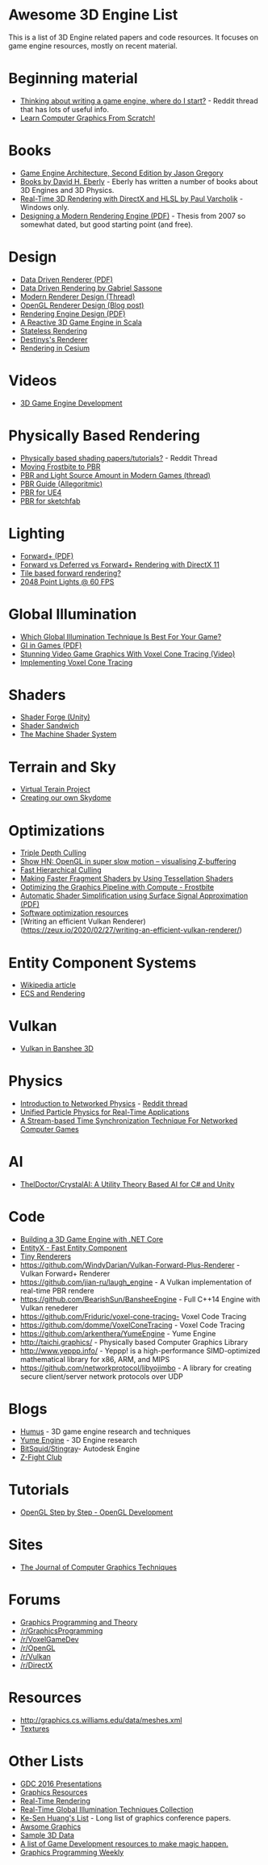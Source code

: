 # Awesome 3D Engine List

This is a list of 3D Engine related papers and code resources.  It focuses on game engine resources, mostly
on recent material.

# Beginning material
* [Thinking about writing a game engine, where do I start?](https://www.reddit.com/r/gamedev/comments/30pcl6/thinking_about_writing_game_engine_where_do_i/) - Reddit thread that has lots of useful info.
* [Learn Computer Graphics From Scratch!](http://www.scratchapixel.com/)

# Books
* [Game Engine Architecture, Second Edition by Jason Gregory](https://www.amazon.com/Engine-Architecture-Second-Jason-Gregory-ebook/dp/B00MMOJ076/)
* [Books by David H. Eberly](https://www.amazon.com/David-H.-Eberly/e/B001IQW5L2/) - Eberly has written a number of books about 3D Engines and 3D Physics.
* [Real-Time 3D Rendering with DirectX and HLSL by Paul Varcholik](https://www.amazon.com/Real-Time-Rendering-DirectX-HLSL-Programming-ebook/dp/B00K3NR6OC) - Windows only. 
* [Designing a Modern Rendering Engine (PDF)](https://www.cg.tuwien.ac.at/research/publications/2007/bauchinger-2007-mre/bauchinger-2007-mre-Thesis.pdf) - Thesis from 2007 so somewhat dated, but good starting point (and free).

# Design
* [Data Driven Renderer (PDF)](http://gamedevs.org/uploads/benefits-of-a-data-driven-renderer.pdf)
* [Data Driven Rendering by Gabriel Sassone](https://jorenjoestar.github.io/post/data_driven_rendering_pipeline/)
* [Modern Renderer Design (Thread)](https://www.gamedev.net/topic/671640-modern-renderer-design/)
* [OpenGL Renderer Design (Blog post)](https://nlguillemot.wordpress.com/2016/11/18/opengl-renderer-design/)
* [Rendering Engine Design (PDF)](http://www.elmindreda.org/lectures/opengl-lecture2.pdf)
* [A Reactive 3D Game Engine in Scala](https://speakerdeck.com/axel22/a-reactive-3d-game-engine-in-scala)
* [Stateless Rendering](https://web.archive.org/web/20160807133657/http://jendrikillner.bitbucket.org/blog/blog/stateless_rendering/)
* [Destinys's Renderer](http://advances.realtimerendering.com/destiny/gdc_2015/Tatarchuk_GDC_2015__Destiny_Renderer_web.pdf)
* [Rendering in Cesium](http://cesiumjs.org/blog.html#webgl)

# Videos
* [3D Game Engine Development](https://www.youtube.com/playlist?list=PLEETnX-uPtBXP_B2yupUKlflXBznWIlL5)

# Physically Based Rendering
* [Physically based shading papers/tutorials?](https://www.reddit.com/r/GraphicsProgramming/comments/43egtm/physically_based_shading_paperstutorials/) - Reddit Thread
* [Moving Frostbite to PBR](http://www.frostbite.com/2014/11/moving-frostbite-to-pbr/)
* [PBR and Light Source Amount in Modern Games (thread)](https://www.gamedev.net/topic/684857-pbr-and-light-source-amount-in-modern-games/)
* [PBR Guide (Allegoritmic)](https://www.allegorithmic.com/pbr-guide)
* [PBR for UE4](https://docs.unrealengine.com/latest/INT/Engine/Rendering/Materials/PhysicallyBased/)
* [PBR for sketchfab](https://help.sketchfab.com/hc/en-us/articles/204429595-Materials-PBR)

# Lighting
* [Forward+ (PDF)](https://takahiroharada.files.wordpress.com/2015/04/forward_plus.pdf)
* [Forward vs Deferred vs Forward+ Rendering with DirectX 11](http://www.3dgep.com/forward-plus/)
* [Tile based forward rendering?](https://www.gamedev.net/topic/612789-tile-based-forward-rendering/)
* [2048 Point Lights @ 60 FPS](https://bioglaze.blogspot.fi/2014/07/2048-point-lights-60-fps.html)

# Global Illumination
* [Which Global Illumination Technique Is Best For Your Game?](http://www.makinggames.biz/feature/which-global-illumination-technique-is-best-for-your-game,9520.html)
* [GI in Games (PDF)](http://fileadmin.cs.lth.se/cs/Education/EDAN35/lectures/Stefanov10-gi-in-games-notes.pdf)
* [Stunning Video Game Graphics With Voxel Cone Tracing (Video)](https://www.youtube.com/watch?v=dQSzmngTbtw)
* [Implementing Voxel Cone Tracing](http://simonstechblog.blogspot.com/2013/01/implementing-voxel-cone-tracing.html)

# Shaders
* [Shader Forge (Unity)](https://www.assetstore.unity3d.com/en/#!/content/14147)
* [Shader Sandwich](https://www.assetstore.unity3d.com/en/#!/content/41290)
* [The Machine Shader System](https://ourmachinery.com/post/the-machinery-shader-system-part-1/)

# Terrain and Sky
* [Virtual Terain Project](http://vterrain.org/)
* [Creating our own Skydome](]http://blog.wolfire.com/2009/02/creating-our-own-skydomes/)

# Optimizations
* [Triple Depth Culling](http://gautron.pascal.free.fr/publications/s2011/s2011.pdf)
* [Show HN: OpenGL in super slow motion – visualising Z-buffering](https://news.ycombinator.com/item?id=12030172)
* [Fast Hierarchical Culling](https://cesiumjs.org/2015/08/04/Fast-Hierarchical-Culling/)
* [Making Faster Fragment Shaders by Using Tessellation Shaders](https://erkaman.github.io/posts/tess_opt.html)
* [Optimizing the Graphics Pipeline with Compute - Frostbite](http://www.frostbite.com/2016/03/optimizing-the-graphics-pipeline-with-compute/)
* [Automatic Shader Simplification using Surface Signal Approximation (PDF)](http://www.cad.zju.edu.cn/home/bao/pub/36.pdf)
* [Software optimization resources](http://www.agner.org/optimize/)
* [Writing an efficient Vulkan Renderer)(https://zeux.io/2020/02/27/writing-an-efficient-vulkan-renderer/)

# Entity Component Systems
* [Wikipedia article](https://en.wikipedia.org/wiki/Entity_component_system)
* [ECS and Rendering](https://ourmachinery.com/post/ecs-and-rendering/)

# Vulkan
* [Vulkan in Banshee 3D](http://www.banshee3d.com/blog/post/vulkan-now-available-rendering-backend)

# Physics
* [Introduction to Networked Physics](http://gafferongames.com/networked-physics/introduction-to-networked-physics/) - [Reddit thread](https://www.reddit.com/r/programming/comments/4gsu5e/what_every_programmer_needs_to_know_about_game/)
* [Unified Particle Physics for Real-Time Applications](http://mmacklin.com/uppfrta_preprint.pdf)
* [A Stream-based Time Synchronization Technique For Networked Computer Games](http://www.mine-control.com/zack/timesync/timesync.html)

# AI
* [ThelDoctor/CrystalAI: A Utility Theory Based AI for C# and Unity](https://github.com/ThelDoctor/CrystalAI)

# Code
* [Building a 3D Game Engine with .NET Core](https://mellinoe.wordpress.com/2017/01/18/net-core-game-engine/)
* [EntityX - Fast Entity Component](https://github.com/alecthomas/entityx)
* [Tiny Renderers](https://github.com/chaoticbob/tinyrenderers)
* https://github.com/WindyDarian/Vulkan-Forward-Plus-Renderer - Vulkan Forward+ Renderer
* https://github.com/jian-ru/laugh_engine - A Vulkan implementation of real-time PBR rendere
* https://github.com/BearishSun/BansheeEngine - Full C++14 Engine with Vulkan renederer
* https://github.com/Friduric/voxel-cone-tracing- Voxel Code Tracing
* https://github.com/domme/VoxelConeTracing - Voxel Code Tracing
* https://github.com/arkenthera/YumeEngine - Yume Engine
* http://taichi.graphics/ - Physically based Computer Graphics Library
* http://www.yeppp.info/ - Yeppp! is a high-performance SIMD-optimized mathematical library for x86, ARM, and MIPS 
* https://github.com/networkprotocol/libyojimbo - A library for creating secure client/server network protocols over UDP

# Blogs 
* [Humus](http://www.humus.name/index.php?page=News) - 3D game engine research and techniques
* [Yume Engine](http://arkenthera.github.io/blog/) - 3D Engine research
* [BitSquid/Stingray](http://bitsquid.blogspot.ca/)- Autodesk Engine
* [Z-Fight Club](https://bioglaze.blogspot.fi/)

# Tutorials
* [OpenGL Step by Step - OpenGL Development](http://ogldev.atspace.co.uk/index.html)

# Sites
* [The Journal of Computer Graphics Techniques](http://jcgt.org/read.html?reload=1)

# Forums
* [Graphics Programming and Theory](https://www.gamedev.net/forum/12-graphics-programming-and-theory/)
* [/r/GraphicsProgramming](https://www.reddit.com/r/GraphicsProgramming/)
* [/r/VoxelGameDev](https://www.reddit.com/r/VoxelGameDev/)
* [/r/OpenGL](https://www.reddit.com/r/OpenGL/)
* [/r/Vulkan](https://www.reddit.com/r/Vulkan/)
* [/r/DirectX](https://www.reddit.com/r/DirectX/)

# Resources
* http://graphics.cs.williams.edu/data/meshes.xml
* [Textures](http://www.humus.name/index.php?page=Textures)

# Other Lists
* [GDC 2016 Presentations](https://knarkowicz.wordpress.com/2016/03/21/gdc-2016-presentations/)
* [Graphics Resources](https://github.com/mattdesl/graphics-resources)
* [Real-Time Rendering](http://www.realtimerendering.com/)
* [Real-Time Global Illumination Techniques Collection](https://extremeistan.wordpress.com/2014/05/11/realtime-global-illumination-techniques-collection/)
* [Ke-Sen Huang's List](http://kesen.realtimerendering.com/) - Long list of graphics conference papers.
* [Awsome Graphics](https://github.com/ericjang/awesome-graphics)
* [Sample 3D Data](http://graphics.cs.williams.edu/data/links.xml)
* [A list of Game Development resources to make magic happen.](https://github.com/ellisonleao/magictools)
* [Graphics Programming Weekly](https://www.jendrikillner.com/article_database/)









